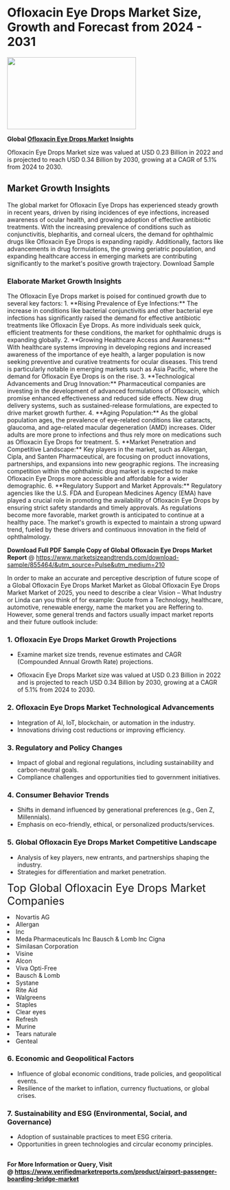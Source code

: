 <H1>Ofloxacin Eye Drops Market Size, Growth and Forecast from 2024 - 2031</H1><img class="aligncenter size-medium wp-image-584254" src="https://thirdeyenews.in/wp-content/uploads/2024/09/Global-Market-Research-300x168.jpeg" alt="" width="300" height="168" /><p><strong>Global&nbsp;<a href="https://www.marketsizeandtrends.com/download-sample/855464/&amp;utm_source=Pulse&amp;utm_medium=210">Ofloxacin Eye Drops Market</a> Insights</strong></p><p>Ofloxacin Eye Drops Market size was valued at USD 0.23 Billion in 2022 and is projected to reach USD 0.34 Billion by 2030, growing at a CAGR of 5.1% from 2024 to 2030.</p><p><h2>Market Growth Insights</h2> The global market for Ofloxacin Eye Drops has experienced steady growth in recent years, driven by rising incidences of eye infections, increased awareness of ocular health, and growing adoption of effective antibiotic treatments. With the increasing prevalence of conditions such as conjunctivitis, blepharitis, and corneal ulcers, the demand for ophthalmic drugs like Ofloxacin Eye Drops is expanding rapidly. Additionally, factors like advancements in drug formulations, the growing geriatric population, and expanding healthcare access in emerging markets are contributing significantly to the market's positive growth trajectory. Download Sample <h3>Elaborate Market Growth Insights</h3> The Ofloxacin Eye Drops market is poised for continued growth due to several key factors: 1. **Rising Prevalence of Eye Infections:** The increase in conditions like bacterial conjunctivitis and other bacterial eye infections has significantly raised the demand for effective antibiotic treatments like Ofloxacin Eye Drops. As more individuals seek quick, efficient treatments for these conditions, the market for ophthalmic drugs is expanding globally. 2. **Growing Healthcare Access and Awareness:** With healthcare systems improving in developing regions and increased awareness of the importance of eye health, a larger population is now seeking preventive and curative treatments for ocular diseases. This trend is particularly notable in emerging markets such as Asia Pacific, where the demand for Ofloxacin Eye Drops is on the rise. 3. **Technological Advancements and Drug Innovation:** Pharmaceutical companies are investing in the development of advanced formulations of Ofloxacin, which promise enhanced effectiveness and reduced side effects. New drug delivery systems, such as sustained-release formulations, are expected to drive market growth further. 4. **Aging Population:** As the global population ages, the prevalence of eye-related conditions like cataracts, glaucoma, and age-related macular degeneration (AMD) increases. Older adults are more prone to infections and thus rely more on medications such as Ofloxacin Eye Drops for treatment. 5. **Market Penetration and Competitive Landscape:** Key players in the market, such as Allergan, Cipla, and Santen Pharmaceutical, are focusing on product innovations, partnerships, and expansions into new geographic regions. The increasing competition within the ophthalmic drug market is expected to make Ofloxacin Eye Drops more accessible and affordable for a wider demographic. 6. **Regulatory Support and Market Approvals:** Regulatory agencies like the U.S. FDA and European Medicines Agency (EMA) have played a crucial role in promoting the availability of Ofloxacin Eye Drops by ensuring strict safety standards and timely approvals. As regulations become more favorable, market growth is anticipated to continue at a healthy pace. The market's growth is expected to maintain a strong upward trend, fueled by these drivers and continuous innovation in the field of ophthalmology. </p><p><span class=""><strong>Download Full PDF Sample Copy of Global Ofloxacin Eye Drops Market Report</strong> @ <a href="https://www.marketsizeandtrends.com/download-sample/855464/&amp;utm_source=Pulse&amp;utm_medium=210" target="_blank">https://www.marketsizeandtrends.com/download-sample/855464/&amp;utm_source=Pulse&amp;utm_medium=210</a></span></p><p>In order to make an accurate and perceptive description of future scope of a Global&nbsp;Ofloxacin Eye Drops Market Market as Global&nbsp;Ofloxacin Eye Drops Market Market of 2025, you need to describe a clear Vision &ndash; What Industry or Linda can you think of for example: Quote from a Technology, healthcare, automotive, renewable energy, name the market you are Reffering to. However, some general trends and factors usually impact market reports and their future outlook include:</p><h3>1.&nbsp;<strong>Ofloxacin Eye Drops Market Growth Projections</strong></h3><ul><li>Examine market size trends, revenue estimates and CAGR (Compounded Annual Growth Rate) projections.</li><li><p>Ofloxacin Eye Drops Market size was valued at USD 0.23 Billion in 2022 and is projected to reach USD 0.34 Billion by 2030, growing at a CAGR of 5.1% from 2024 to 2030.</p></li></ul><h3>2.&nbsp;<strong>Ofloxacin Eye Drops Market Technological Advancements</strong></h3><ul><li>Integration of AI, IoT, blockchain, or automation in the industry.</li><li>Innovations driving cost reductions or improving efficiency.</li></ul><h3>3.&nbsp;<strong>Regulatory and Policy Changes</strong></h3><ul><li>Impact of global and regional regulations, including sustainability and carbon-neutral goals.</li><li>Compliance challenges and opportunities tied to government initiatives.</li></ul><h3>4.&nbsp;<strong>Consumer Behavior Trends</strong></h3><ul><li>Shifts in demand influenced by generational preferences (e.g., Gen Z, Millennials).</li><li>Emphasis on eco-friendly, ethical, or personalized products/services.</li></ul><h3>5.&nbsp;<strong>Global Ofloxacin Eye Drops Market Competitive Landscape</strong></h3><ul><li>Analysis of key players, new entrants, and partnerships shaping the industry.</li><li>Strategies for differentiation and market penetration.</li></ul><p data-pm-slice="1 1 []"><span style="color: inherit; font-family: inherit; font-size: 25px;">Top Global Ofloxacin Eye Drops Market Companies</span></p><div class="" data-test-id=""><p><li>Novartis AG</li><li> Allergan</li><li> Inc</li><li> Meda Pharmaceuticals Inc Bausch & Lomb Inc Cigna</li><li> Similasan Corporation</li><li> Visine</li><li> Alcon</li><li> Viva Opti-Free</li><li> Bausch & Lomb</li><li> Systane</li><li> Rite Aid</li><li> Walgreens</li><li> Staples</li><li> Clear eyes</li><li> Refresh</li><li> Murine</li><li> Tears naturale</li><li> Genteal</li></p></div><h3>6.&nbsp;<strong>Economic and Geopolitical Factors</strong></h3><ul><li>Influence of global economic conditions, trade policies, and geopolitical events.</li><li>Resilience of the market to inflation, currency fluctuations, or global crises.</li></ul><h3>7.&nbsp;<strong>Sustainability and ESG (Environmental, Social, and Governance)</strong></h3><ul><li>Adoption of sustainable practices to meet ESG criteria.</li><li>Opportunities in green technologies and circular economy principles.</li></ul><h2><strong style="font-size: 14px;">For More Information or Query, Visit @&nbsp;</strong><a style="background-color: #ffffff; font-size: 14px;" href="https://www.marketsizeandtrends.com/report/ofloxacin-eye-drops-market/" target="_blank">https://www.verifiedmarketreports.com/product/airport-passenger-boarding-bridge-market</a></h2>
